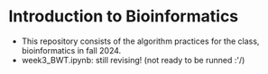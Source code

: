 # Introduction to Bioinformatics
* This repository consists of the algorithm practices for the class, bioinformatics in fall 2024.
* week3_BWT.ipynb: still revising! (not ready to be runned :'/)

